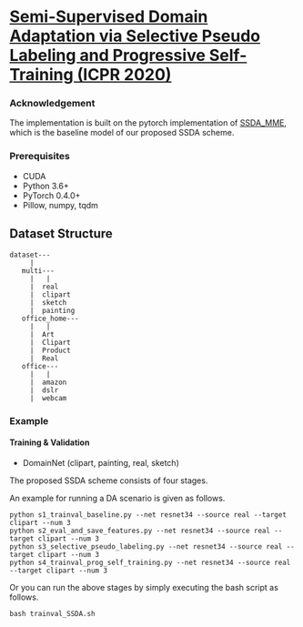 # [Semi-Supervised Domain Adaptation via Selective Pseudo Labeling and Progressive Self-Training (ICPR 2020)](https://arxiv.org/abs/2104.00319)

### Acknowledgement
The implementation is built on the pytorch implementation of [SSDA_MME](https://github.com/VisionLearningGroup/SSDA_MME), which is the baseline model of our proposed SSDA scheme.

### Prerequisites
+ CUDA
+ Python 3.6+
+ PyTorch 0.4.0+
+ Pillow, numpy, tqdm

## Dataset Structure
```
dataset---
     |
   multi---
     |   |
     |  real
     |  clipart
     |  sketch
     |  painting
   office_home---
     |   |
     |  Art
     |  Clipart
     |  Product
     |  Real
   office---
     |   |
     |  amazon
     |  dslr
     |  webcam
```

### Example
#### Training & Validation
+ DomainNet (clipart, painting, real, sketch)

The proposed SSDA scheme consists of four stages.

An example for running a DA scenario is given as follows.
```
python s1_trainval_baseline.py --net resnet34 --source real --target clipart --num 3
python s2_eval_and_save_features.py --net resnet34 --source real --target clipart --num 3
python s3_selective_pseudo_labeling.py --net resnet34 --source real --target clipart --num 3
python s4_trainval_prog_self_training.py --net resnet34 --source real --target clipart --num 3
```

Or you can run the above stages by simply executing the bash script as follows.
```
bash trainval_SSDA.sh
```

